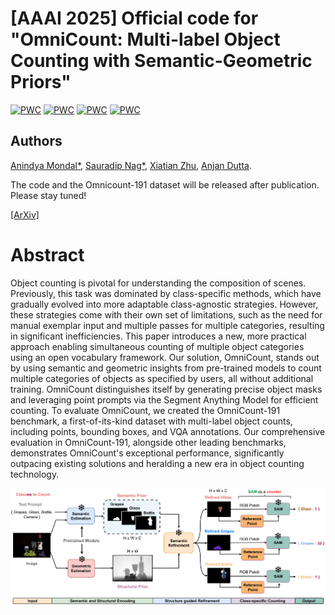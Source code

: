 # [AAAI 2025] Official code for "OmniCount: Multi-label Object Counting with Semantic-Geometric Priors"

[![PWC](https://img.shields.io/endpoint.svg?url=https://paperswithcode.com/badge/omnicount-multi-label-object-counting-with/object-counting-on-pascal-voc-2007-count-test)](https://paperswithcode.com/sota/object-counting-on-pascal-voc-2007-count-test?p=omnicount-multi-label-object-counting-with) [![PWC](https://img.shields.io/endpoint.svg?url=https://paperswithcode.com/badge/omnicount-multi-label-object-counting-with/training-free-object-counting-on-fsc147)](https://paperswithcode.com/sota/training-free-object-counting-on-fsc147?p=omnicount-multi-label-object-counting-with) [![PWC](https://img.shields.io/endpoint.svg?url=https://paperswithcode.com/badge/omnicount-multi-label-object-counting-with/training-free-object-counting-on-omnicount)](https://paperswithcode.com/sota/training-free-object-counting-on-omnicount?p=omnicount-multi-label-object-counting-with) [![PWC](https://img.shields.io/endpoint.svg?url=https://paperswithcode.com/badge/omnicount-multi-label-object-counting-with/object-counting-on-omnicount-191)](https://paperswithcode.com/sota/object-counting-on-omnicount-191?p=omnicount-multi-label-object-counting-with)

## Authors
[Anindya Mondal*](https://scholar.google.com/citations?user=qjQmNJMAAAAJ&hl=en), [Sauradip Nag*](https://sauradip.github.io/), [Xiatian Zhu](https://surrey-uplab.github.io/), [Anjan Dutta](https://sites.google.com/site/2adutta/).

The code and the Omnicount-191 dataset will be released after publication. Please stay tuned! 

[[ArXiv]](https://arxiv.org/abs/2403.05435)
# Abstract

Object counting is pivotal for understanding the composition of scenes. Previously, this task was dominated by class-specific methods, which have gradually evolved into more adaptable class-agnostic strategies. However, these strategies come with their own set of limitations, such as the need for manual exemplar input and multiple passes for multiple categories, resulting in significant inefficiencies. This paper introduces a new, more practical approach enabling simultaneous counting of multiple object categories using an open vocabulary framework. Our solution, OmniCount, stands out by using semantic and geometric insights from pre-trained models to count multiple categories of objects as specified by users, all without additional training. OmniCount distinguishes itself by generating precise object masks and leveraging point prompts via the Segment Anything Model for efficient counting. To evaluate OmniCount, we created the OmniCount-191 benchmark, a first-of-its-kind dataset with multi-label object counts, including points, bounding boxes, and VQA annotations. Our comprehensive evaluation in OmniCount-191, alongside other leading benchmarks, demonstrates OmniCount's exceptional performance, significantly outpacing existing solutions and heralding a new era in object counting technology.


![image](https://github.com/mondalanindya/OmniCount/blob/main/assets/figs/pipeline_v2.png)





